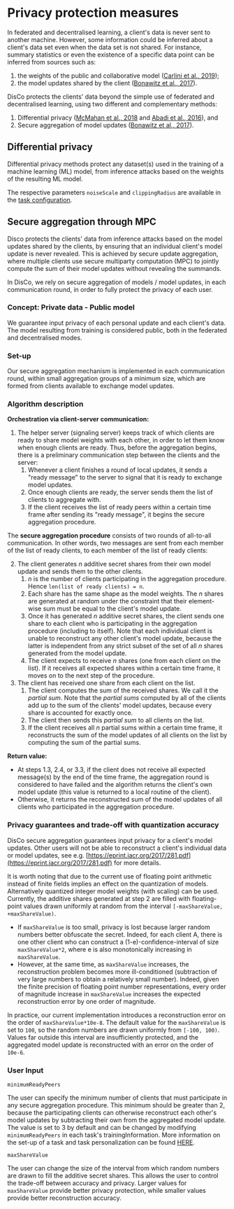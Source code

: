 # Privacy protection measures

In federated and decentralised learning, a client's data is never sent to another machine. However, some information could be inferred about a client's data set even when the data set is not shared. For instance, summary statistics or even the existence of a specific data point can be inferred from sources such as:
1. the weights of the public and collaborative model ([Carlini et al., 2019](https://www.usenix.org/conference/usenixsecurity19/presentation/carlini));
2. the model updates shared by the client ([Bonawitz et al., 2017](https://doi.org/10.1145/3133956.3133982)).

DisCo protects the clients' data beyond the simple use of federated and decentralised learning, using two different and complementary methods: 
1. Differential privacy ([McMahan et al., 2018](http://arxiv.org/abs/1710.06963) and [Abadi et al., 2016](https://doi.org/10.1145/2976749.2978318)), and
2. Secure aggregation of model updates ([Bonawitz et al., 2017](https://doi.org/10.1145/3133956.3133982)).

## Differential privacy

Differential privacy methods protect any dataset(s) used in the training of a machine learning (ML) model, from inference attacks based on the weights of the resulting ML model.

The respective parameters `noiseScale` and `clippingRadius` are available in the [task configuration](TASK.md).

## Secure aggregation through MPC

Disco protects the clients' data from inference attacks based on the model updates shared by the clients, by ensuring that an individual client's model update is never revealed. This is achieved by secure update aggregation, where multiple clients use secure multiparty computation (MPC) to jointly compute the sum of their model updates without revealing the summands.

In DisCo, we rely on secure aggregation of models / model updates, in each communication round, in order to fully protect the privacy of each user. 

### Concept: Private data - Public model

We guarantee input privacy of each personal update and each client's data. 
The model resulting from training is considered public, both in the federated and decentralised modes.

### Set-up

Our secure aggregation mechanism is implemented in each communication round, within small aggregation groups of a minimum size, which are formed from clients available to exchange model updates. 

### Algorithm description

**Orchestration via client-server communication:**
1. The helper server (signaling server) keeps track of which clients are ready to share model weights with each other, in order to let them know when enough clients are ready.
Thus, before the aggregation begins, there is a preliminary communication step between the clients and the server:
   1. Whenever a client finishes a round of local updates, it sends a "ready message" to the server to signal that it is ready to exchange model updates.
   2. Once enough clients are ready, the server sends them the list of clients to aggregate with.
   3. If the client receives the list of ready peers within a certain time frame after sending its "ready message", it begins the secure aggregation procedure.

The **secure aggregation procedure** consists of two rounds of all-to-all communication. In other words, two messages are sent from each member of the list of ready clients, to each member of the list of ready clients:

2. The client generates *n* additive secret shares from their own model update and sends them to the other clients.
   1. *n* is the number of clients participating in the aggregation procedure. Hence `len(list of ready clients) = n`.
   2. Each share has the same shape as the model weights. The *n* shares are generated at random under the constraint that their element-wise sum must be equal to the client's model update.
   3. Once it has generated *n* additive secret shares, the client sends one share to each client who is participating in the aggregation procedure (including to itself). Note that each individual client is unable to reconstruct any other client's model update, because the latter is independent from any strict subset of the set of all *n* shares generated from the model update.
   4. The client expects to receive *n* shares (one from each client on the list). If it receives all expected shares within a certain time frame, it moves on to the next step of the procedure.
3. The client has received one share from each client on the list.
   1. The client computes the sum of the received shares. We call it the _partial sum_. Note that the _partial sums_ computed by all of the clients add up to the sum of the clients' model updates, because every share is accounted for exactly once.
   2. The client then sends this _partial sum_ to all clients on the list.
   3. If the client receives all *n* partial sums within a certain time frame, it reconstructs the sum of the model updates of all clients on the list by computing the sum of the partial sums.

**Return value:**
- At steps 1.3, 2.4, or 3.3, if the client does not receive all expected message(s) by the end of the time frame, the aggregation round is considered to have failed and the algorithm returns the client's own model update (this value is returned to a local routine of the client).
- Otherwise, it returns the reconstructed sum of the model updates of all clients who participated in the aggregation procedure.

### Privacy guarantees and trade-off with quantization accuracy

DisCo secure aggregation guarantees input privacy for a client's model updates. Other users will not be able to reconstruct a client's individual data or model updates, see e.g. [https://eprint.iacr.org/2017/281.pdf](https://eprint.iacr.org/2017/281.pdf) for more details.

It is worth noting that due to the current use of floating point arithmetic instead of finite fields implies an effect on the quantization of models. Alternatively quantized integer model weights (with scaling) can be used.
Currently, the additive shares generated at step 2 are filled with floating-point values drawn uniformly at random from the interval `[-maxShareValue, +maxShareValue)`.
- If `maxShareValue` is too small, privacy is lost because larger random numbers better obfuscate the secret. Indeed, for each client A, there is one other client who can construct a (1-e)-confidence-interval of size `maxShareValue*2`, where e is also monotonically increasing in `maxShareValue`.
- However, at the same time, as `maxShareValue` increases, the reconstruction problem becomes more ill-conditioned (subtraction of very large numbers to obtain a relatively small number). Indeed, given the finite precision of floating point number representations, every order of magnitude increase in `maxShareValue` increases the expected reconstruction error by one order of magnitude.

In practice, our current implementation introduces a reconstruction error on the order of `maxShareValue*10e-8`. The default value for the `maxShareValue` is set to `100`, so the random numbers are drawn uniformly from `[-100, 100)`.
Values far outside this interval are insufficiently protected, and the aggregated model update is reconstructed with an error on the order of `10e-6`.

### User Input

`minimumReadyPeers`

The user can specify the minimum number of clients that must participate in any secure aggregation procedure. This minimum should be greater than 2, because the participating clients can otherwise reconstruct each other's model updates by subtracting their own from the aggregated model update.
The value is set to 3 by default and can be changed by modifying `minimumReadyPeers` in each task's trainingInformation. More information on the set-up of a task and task personalization
can be found [HERE](TASK.md).

`maxShareValue`

The user can change the size of the interval from which random numbers are drawn to fill the additive secret shares.
This allows the user to control the trade-off between accuracy and privacy.
Larger values for `maxShareValue` provide better privacy protection, while smaller values provide better reconstruction accuracy.
